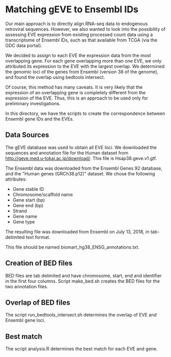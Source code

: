 # Matching gEVE to Ensembl IDs

Our main approach is to directly align RNA-seq data to endogenous
retroviral sequences. However, we also wanted to look into the
possibility of assessing EVE expression from existing processed count
data using a transcriptome of Ensembl IDs, such as that available from
TCGA (via the GDC data portal).

We decided to assign to each EVE the expression data from the most
overlapping gene. For each gene overlapping more than one EVE, we only
attributed its expression to the EVE with the largest overlap. We
determined the genomic loci of the genes from Ensembl (version 38 of
the genome), and found the overlap using bedtools intersect.

Of course, this method has many caveats. It is very likely that the
expression of an overlapping gene is completely different from the
expression of the EVE. Thus, this is an approach to be used only for
preliminary investigations.

In this directory, we have the scripts to create the correspondence
between Ensembl gene IDs and the EVEs.

## Data Sources

The gEVE database was used to obtain all EVE loci. We downloaded the
sequences and annotation file for the Human dataset from
http://geve.med.u-tokai.ac.jp/download/. This file is
Hsap38.geve.v1.gtf. 

The Ensembl data was downloaded from the Ensembl Genes 92 database,
and the "Human genes (GRCh38.p12)" dataset. We chose the following
attributes:

- Gene stable ID
- Chromosome/scaffold name
- Gene start (bp)
- Gene end (bp)
- Strand
- Gene name
- Gene type

The resulting file was downloaded from Ensembl on July 13, 2018, in
tab-delimited text format. 

This file should be named biomart_hg38_ENSG_annotations.txt.

## Creation of BED files

BED files are tab delimited and have chromosome, start, end and
identifier in the first four columns. Script make_bed.sh creates the
BED files for the two annotation files.

## Overlap of BED files

The script run_bedtools_intersect.sh determines the overlap of EVE and Ensembl gene loci.

## Best match

The script analysis.R determines the best match for each EVE and gene.
